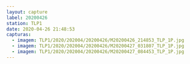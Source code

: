 ```yaml
---
layout: capture
label: 20200426
station: TLP1
date: 2020-04-26 21:48:53
capturas:
  - imagem: TLP1/2020/202004/20200426/M20200426_214853_TLP_1P.jpg
  - imagem: TLP1/2020/202004/20200426/M20200427_031807_TLP_1P.jpg
  - imagem: TLP1/2020/202004/20200426/M20200427_084453_TLP_1P.jpg
---
```


